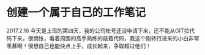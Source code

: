 # 创建一个属于自己的工作笔记
2017.2.16  今天是上班的第四天，我的公司帐号还没申请下来，还不能从GIT拉代码下来，很惆怅，看着周围的高手熟练的敲着代码，我这个刚转行进来的小白非常羡慕啊！很想自己也能快点上手，成长起来，争取超过他们！

